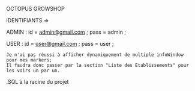 OCTOPUS GROWSHOP

IDENTIFIANTS =>

ADMIN :
    id = admin@gmail.com ;
    pass = admin ;
    
    
USER :
    id = user@gmail.com ;
    pass = user ;
    
    
    Je n'ai pas réussi à afficher dynamiquement de multiple infoWindow pour mes markers;
    Il faudra donc passer par la section "Liste des Etablissements" pour les voirs un par un.

.SQL à la racine du projet

